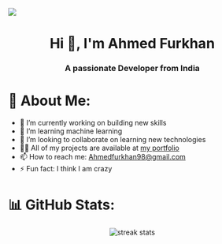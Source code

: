 [![](https://visitcount.itsvg.in/api?id=ahmedfurkhan&icon=8&color=1)](https://visitcount.itsvg.in)

<h1 align="center">Hi 👋, I'm Ahmed Furkhan</h1>
<h3 align="center">A passionate Developer from India</h3>

# 💫 About Me:
- 🔭 I’m currently working on building new skills
- 🌱 I’m learning machine learning
- 👯 I’m looking to collaborate on learning new technologies
- 👨‍💻 All of my projects are available at [my portfolio](https://ahmedfurkhan.github.io/portfolio.io/)
- 📫 How to reach me: [Ahmedfurkhan98@gmail.com](mailto:Ahmedfurkhan98@gmail.com)
- ⚡ Fun fact: I think I am crazy

# 📊 GitHub Stats:
<p align="center">
  <img src="https://github-readme-streak-stats.herokuapp.com/?user=ahmedfurkhan&theme=dark&hide_border=false" alt="streak stats" /> 
</p>

